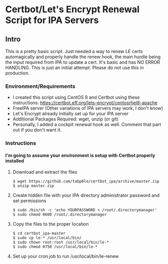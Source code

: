 # Certbot/Let's Encrypt Renewal Script for IPA Servers

## Intro
This is a pretty basic script. Just needed a way to renew LE certs automagically and properly handle the renew hook, the main hurdle being the input required from IPA to update a cert. It's basic and has NO ERROR HANDLING. This is just an initial attempt. Please do not use this in production.

### Environment/Requirements
- I created this script using CentOS 8 and Certbot using these instructions: https://certbot.eff.org/lets-encrypt/centosrhel8-apache
- FreeIPA server (Other variations of IPA servers may work, I don't know)
- Let's Encrypt already initially set up for your IPA server
- Additional Packages Required: wget, unzip (or git)
- Personally, I added a cockpit renewal hook as well. Comment that part out if you don't want it.

### Instructions
#### I'm going to assume your environment is setup with Certbot properly installed

1. Download and extract the files
    ```
    $ wget https://github.com/tabp0le/certbot_ipa/archive/master.zip
    $ unzip master.zip
    ```
2. Create hidden file with your IPA directory administrator password and set permissions
    ```
    $ sudo /bin/sh -c 'echo YOURPASSWORD > /root/.directorymanager'
    $ sudo chmod 0600 /root/.directorymanager
    ```
3. Copy the files to the proper location
    ```
    $ cd certbot_ipa-master
    $ sudo cp le-* /usr/local/bin/
    $ sudo chown root:root /usr/local/bin/le-*
    $ sudo chmod 0750 /usr/local/bin/le-*
    ```
4. Set up your cron job to run /usr/local/bin/le-renew
